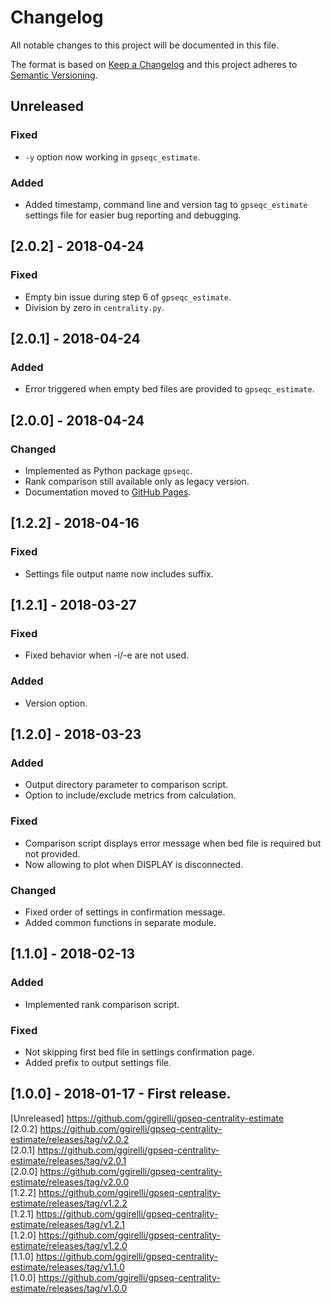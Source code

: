 # Changelog
All notable changes to this project will be documented in this file.

The format is based on [Keep a Changelog](http://keepachangelog.com/en/1.0.0/)
and this project adheres to [Semantic Versioning](http://semver.org/spec/v2.0.0.html).



## Unreleased
### Fixed
- `-y` option now working in `gpseqc_estimate`.

### Added
- Added timestamp, command line and version tag to `gpseqc_estimate` settings file for easier bug reporting and debugging.



## [2.0.2] - 2018-04-24
### Fixed
- Empty bin issue during step 6 of `gpseqc_estimate`.
- Division by zero in `centrality.py`.



## [2.0.1] - 2018-04-24
### Added
- Error triggered when empty bed files are provided to `gpseqc_estimate`.



## [2.0.0] - 2018-04-24
### Changed
- Implemented as Python package `gpseqc`.
- Rank comparison still available only as legacy version.
- Documentation moved to [GitHub Pages](https://ggirelli.github.io/gpseq_ce/).



## [1.2.2] - 2018-04-16
### Fixed
- Settings file output name now includes suffix.



## [1.2.1] - 2018-03-27
### Fixed
- Fixed behavior when -i/-e are not used.

### Added
- Version option.



## [1.2.0] - 2018-03-23
### Added
- Output directory parameter to comparison script.
- Option to include/exclude metrics from calculation.

### Fixed
- Comparison script displays error message when bed file is required but not provided.
- Now allowing to plot when DISPLAY is disconnected.

### Changed
- Fixed order of settings in confirmation message.
- Added common functions in separate module.



## [1.1.0] - 2018-02-13
### Added
- Implemented rank comparison script.

### Fixed
- Not skipping first bed file in settings confirmation page.
- Added prefix to output settings file.



## [1.0.0] - 2018-01-17 - First release.



[Unreleased] https://github.com/ggirelli/gpseq-centrality-estimate  
[2.0.2] https://github.com/ggirelli/gpseq-centrality-estimate/releases/tag/v2.0.2  
[2.0.1] https://github.com/ggirelli/gpseq-centrality-estimate/releases/tag/v2.0.1  
[2.0.0] https://github.com/ggirelli/gpseq-centrality-estimate/releases/tag/v2.0.0  
[1.2.2] https://github.com/ggirelli/gpseq-centrality-estimate/releases/tag/v1.2.2  
[1.2.1] https://github.com/ggirelli/gpseq-centrality-estimate/releases/tag/v1.2.1  
[1.2.0] https://github.com/ggirelli/gpseq-centrality-estimate/releases/tag/v1.2.0  
[1.1.0] https://github.com/ggirelli/gpseq-centrality-estimate/releases/tag/v1.1.0  
[1.0.0] https://github.com/ggirelli/gpseq-centrality-estimate/releases/tag/v1.0.0  